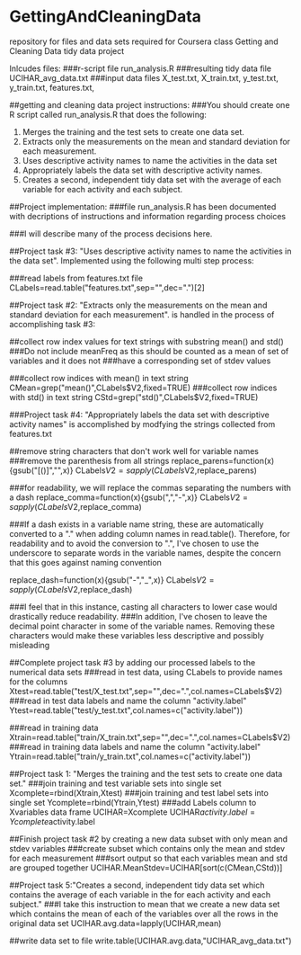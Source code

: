GettingAndCleaningData
======================
repository for files and data sets required for Coursera class Getting and Cleaning Data
tidy data project

Inlcudes files: 
###r-script file
run_analysis.R
###resulting tidy data file
UCIHAR_avg_data.txt
###input data files
X_test.txt,
X_train.txt,
y_test.txt,
y_train.txt,
features.txt,

##getting and cleaning data project instructions:
###You should create one R script called run_analysis.R that does the following:

1. Merges the training and the test sets to create one data set.
2. Extracts only the measurements on the mean and standard deviation for each
   measurement. 
3. Uses descriptive activity names to name the activities in the data set
4. Appropriately labels the data set with descriptive activity names. 
5. Creates a second, independent tidy data set with the average of each variable 
   for each activity and each subject.

##Project implementation: 
###file run_analysis.R has been documented with decriptions of instructions and information regarding process choices

###I will describe many of the process decisions here.

##Project task #3: "Uses descriptive activity names to name the activities in the data set".
Implemented using the following multi step process:

###read labels from features.txt file 
CLabels=read.table("features.txt",sep="",dec=".")[2]

##Project task #2: "Extracts only the measurements on the mean and standard deviation for each measurement". 
is handled in the process of accomplishing task #3:

##collect row index values for text strings with substring mean() and std()
###Do not include meanFreq as this should be counted as a mean of set of variables and it does not
###have a corresponding set of stdev values

###collect row indices with mean() in text string 
CMean=grep("mean()",CLabels$V2,fixed=TRUE)
###collect row indices with std() in text string
CStd=grep("std()",CLabels$V2,fixed=TRUE) 

###Project task #4: "Appropriately labels the data set with descriptive activity names" is accomplished by modfying the strings collected from features.txt

##remove string characters that don't work well for variable names
###remove the parenthesis from all strings
replace_parens=function(x){gsub("[()]","",x)}
CLabels$V2=sapply(CLabels$V2,replace_parens)

###for readability, we will replace the commas separating the numbers with a dash
replace_comma=function(x){gsub(",","-",x)}
CLabels$V2=sapply(CLabels$V2,replace_comma)

###If a dash exists in a variable name string, these are automatically converted to  a "." when adding column names in read.table(). Therefore, for readability and to avoid the conversion to ".", I've chosen to use the underscore to separate words in the variable names, despite the concern that this goes against naming convention

replace_dash=function(x){gsub("-","_",x)}
CLabels$V2=sapply(CLabels$V2,replace_dash)

###I feel that in this instance, casting all characters to lower case would drastically reduce readability.
###In addition, I've chosen to leave the decimal point character in some of the variable names. Removing these characters would make these variables less descriptive and possibly misleading

##Complete project task #3 by adding our processed labels to the numerical data sets
###read in test data, using CLabels to provide names for the columns
Xtest=read.table("test/X_test.txt",sep="",dec=".",col.names=CLabels$V2)
###read in test data labels and name the column "activity.label"
Ytest=read.table("test/y_test.txt",col.names=c("activity.label"))

###read in training data
Xtrain=read.table("train/X_train.txt",sep="",dec=".",col.names=CLabels$V2)
###read in training data labels and name the column "activity.label"
Ytrain=read.table("train/y_train.txt",col.names=c("activity.label"))

##Project task 1: "Merges the training and the test sets to create one data set."
###join training and test variable sets into single set
Xcomplete=rbind(Xtrain,Xtest)
###join training and test label sets into single set
Ycomplete=rbind(Ytrain,Ytest)
###add Labels column to Xvariables data frame
UCIHAR=Xcomplete
UCIHAR$activity.label=Ycomplete$activity.label

##Finish project task #2 by creating a new data subset with only mean and stdev variables
###create subset which contains only the mean and stdev for each measurement
###sort output so that each variables mean and std are grouped together
UCIHAR.MeanStdev=UCIHAR[sort(c(CMean,CStd))]

##Project task 5:"Creates a second, independent tidy data set which contains the average of each variable in the for each activity and each subject."
###I take this instruction to mean that we create a new data set which contains the mean of each of the variables over all the rows in the original data set
UCIHAR.avg.data=lapply(UCIHAR,mean)

##write data set to file
write.table(UCIHAR.avg.data,"UCIHAR_avg_data.txt")
